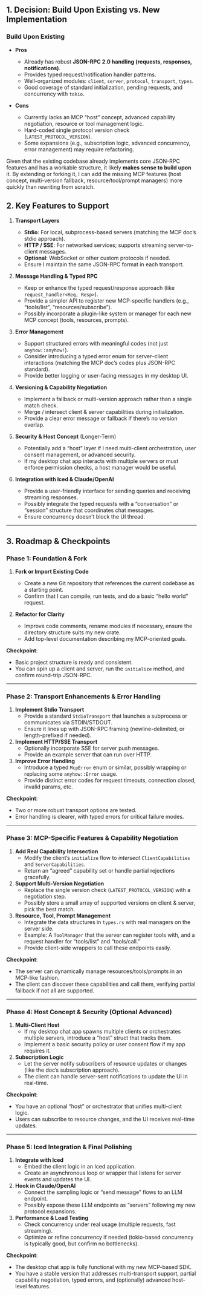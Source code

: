 ## 1. Decision: Build Upon Existing vs. New Implementation

### Build Upon Existing
- **Pros**  
  - Already has robust **JSON-RPC 2.0 handling (requests, responses, notifications)**.  
  - Provides typed request/notification handler patterns.  
  - Well-organized modules: `client`, `server`, `protocol`, `transport`, `types`.  
  - Good coverage of standard initialization, pending requests, and concurrency with `tokio`.  

- **Cons**  
  - Currently lacks an MCP “host” concept, advanced capability negotiation, resource or tool management logic.  
  - Hard-coded single protocol version check (`LATEST_PROTOCOL_VERSION`).  
  - Some expansions (e.g., subscription logic, advanced concurrency, error management) may require refactoring.  

Given that the existing codebase already implements core JSON-RPC features and has a workable structure, it likely **makes sense to build upon** it. By extending or forking it, I can add the missing MCP features (host concept, multi-version fallback, resource/tool/prompt managers) more quickly than rewriting from scratch.

## 2. Key Features to Support

1. **Transport Layers**  
   - **Stdio**: For local, subprocess-based servers (matching the MCP doc’s stdio approach).  
   - **HTTP / SSE**: For networked services; supports streaming server-to-client messages.  
   - **Optional**: WebSocket or other custom protocols if needed.  
   - Ensure I maintain the same JSON-RPC format in each transport.

2. **Message Handling & Typed RPC**  
   - Keep or enhance the typed request/response approach (like `request_handler<Req, Resp>`).  
   - Provide a simpler API to register new MCP-specific handlers (e.g., “tools/list”, “resources/subscribe”).  
   - Possibly incorporate a plugin-like system or manager for each new MCP concept (tools, resources, prompts).

3. **Error Management**  
   - Support structured errors with meaningful codes (not just `anyhow::anyhow!`).  
   - Consider introducing a typed error enum for server–client interactions (matching the MCP doc’s codes plus JSON-RPC standard).  
   - Provide better logging or user-facing messages in my desktop UI.

4. **Versioning & Capability Negotiation**  
   - Implement a fallback or multi-version approach rather than a single match check.  
   - Merge / intersect client & server capabilities during initialization.  
   - Provide a clear error message or fallback if there’s no version overlap.

5. **Security & Host Concept** (Longer-Term)  
   - Potentially add a “host” layer if I need multi-client orchestration, user consent management, or advanced security.  
   - If my desktop chat app interacts with multiple servers or must enforce permission checks, a host manager would be useful.

6. **Integration with Iced & Claude/OpenAI**  
   - Provide a user-friendly interface for sending queries and receiving streaming responses.  
   - Possibly integrate the typed requests with a “conversation” or “session” structure that coordinates chat messages.  
   - Ensure concurrency doesn’t block the UI thread.

---

## 3. Roadmap & Checkpoints

### Phase 1: Foundation & Fork
1. **Fork or Import Existing Code**  
   - Create a new Git repository that references the current codebase as a starting point.  
   - Confirm that I can compile, run tests, and do a basic “hello world” request.

2. **Refactor for Clarity**  
   - Improve code comments, rename modules if necessary, ensure the directory structure suits my new crate.  
   - Add top-level documentation describing my MCP-oriented goals.

**Checkpoint**:  
- Basic project structure is ready and consistent.  
- You can spin up a client and server, run the `initialize` method, and confirm round-trip JSON-RPC.

---

### Phase 2: Transport Enhancements & Error Handling
1. **Implement Stdio Transport**  
   - Provide a standard `StdioTransport` that launches a subprocess or communicates via STDIN/STDOUT.  
   - Ensure it lines up with JSON-RPC framing (newline-delimited, or length-prefixed if needed).  
2. **Implement HTTP/SSE Transport**  
   - Optionally incorporate SSE for server push messages.  
   - Provide an example server that can run over HTTP.
3. **Improve Error Handling**  
   - Introduce a typed `McpError` enum or similar, possibly wrapping or replacing some `anyhow::Error` usage.  
   - Provide distinct error codes for request timeouts, connection closed, invalid params, etc.

**Checkpoint**:  
- Two or more robust transport options are tested.  
- Error handling is clearer, with typed errors for critical failure modes.

---

### Phase 3: MCP-Specific Features & Capability Negotiation
1. **Add Real Capability Intersection**  
   - Modify the client’s `initialize` flow to *intersect* `ClientCapabilities` and `ServerCapabilities`.  
   - Return an “agreed” capability set or handle partial rejections gracefully.  
2. **Support Multi-Version Negotiation**  
   - Replace the single version check (`LATEST_PROTOCOL_VERSION`) with a negotiation step.  
   - Possibly store a small array of supported versions on client & server, pick the best match.  
3. **Resource, Tool, Prompt Management**  
   - Integrate the data structures in `types.rs` with real managers on the server side.  
   - Example: A `ToolManager` that the server can register tools with, and a request handler for “tools/list” and “tools/call.”  
   - Provide client-side wrappers to call these endpoints easily.

**Checkpoint**:  
- The server can dynamically manage resources/tools/prompts in an MCP-like fashion.  
- The client can discover these capabilities and call them, verifying partial fallback if not all are supported.

---

### Phase 4: Host Concept & Security (Optional Advanced)
1. **Multi-Client Host**  
   - If my desktop chat app spawns multiple clients or orchestrates multiple servers, introduce a “host” struct that tracks them.  
   - Implement a basic security policy or user consent flow if my app requires it.  
2. **Subscription Logic**  
   - Let the server notify subscribers of resource updates or changes (like the doc’s subscription approach).  
   - The client can handle server-sent notifications to update the UI in real-time.

**Checkpoint**:  
- You have an optional “host” or orchestrator that unifies multi-client logic.  
- Users can subscribe to resource changes, and the UI receives real-time updates.

---

### Phase 5: Iced Integration & Final Polishing
1. **Integrate with Iced**  
   - Embed the client logic in an Iced application.  
   - Create an asynchronous loop or wrapper that listens for server events and updates the UI.  
2. **Hook in Claude/OpenAI**  
   - Connect the sampling logic or “send message” flows to an LLM endpoint.  
   - Possibly expose these LLM endpoints as “servers” following my new protocol expansions.  
3. **Performance & Load Testing**  
   - Check concurrency under real usage (multiple requests, fast streaming).  
   - Optimize or refine concurrency if needed (tokio-based concurrency is typically good, but confirm no bottlenecks).

**Checkpoint**:  
- The desktop chat app is fully functional with my new MCP-based SDK.  
- You have a stable version that addresses multi-transport support, partial capability negotiation, typed errors, and (optionally) advanced host-level features.
